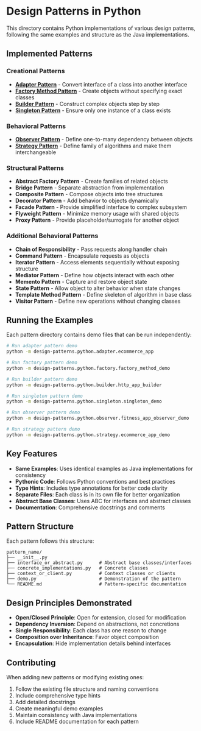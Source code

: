 # Design Patterns in Python

This directory contains Python implementations of various design patterns, following the same examples and structure as the Java implementations.

## Implemented Patterns

### Creational Patterns
- **[Adapter Pattern](adapter/)** - Convert interface of a class into another interface
- **[Factory Method Pattern](factory/)** - Create objects without specifying exact classes
- **[Builder Pattern](builder/)** - Construct complex objects step by step
- **[Singleton Pattern](singleton/)** - Ensure only one instance of a class exists

### Behavioral Patterns
- **[Observer Pattern](observer/)** - Define one-to-many dependency between objects
- **[Strategy Pattern](strategy/)** - Define family of algorithms and make them interchangeable

### Structural Patterns
- **Abstract Factory Pattern** - Create families of related objects
- **Bridge Pattern** - Separate abstraction from implementation
- **Composite Pattern** - Compose objects into tree structures
- **Decorator Pattern** - Add behavior to objects dynamically
- **Facade Pattern** - Provide simplified interface to complex subsystem
- **Flyweight Pattern** - Minimize memory usage with shared objects
- **Proxy Pattern** - Provide placeholder/surrogate for another object

### Additional Behavioral Patterns
- **Chain of Responsibility** - Pass requests along handler chain
- **Command Pattern** - Encapsulate requests as objects
- **Iterator Pattern** - Access elements sequentially without exposing structure
- **Mediator Pattern** - Define how objects interact with each other
- **Memento Pattern** - Capture and restore object state
- **State Pattern** - Allow object to alter behavior when state changes
- **Template Method Pattern** - Define skeleton of algorithm in base class
- **Visitor Pattern** - Define new operations without changing classes

## Running the Examples

Each pattern directory contains demo files that can be run independently:

```bash
# Run adapter pattern demo
python -m design-patterns.python.adapter.ecommerce_app

# Run factory pattern demo
python -m design-patterns.python.factory.factory_method_demo

# Run builder pattern demo
python -m design-patterns.python.builder.http_app_builder

# Run singleton pattern demo
python -m design-patterns.python.singleton.singleton_demo

# Run observer pattern demo
python -m design-patterns.python.observer.fitness_app_observer_demo

# Run strategy pattern demo
python -m design-patterns.python.strategy.ecommerce_app_demo
```

## Key Features

- **Same Examples**: Uses identical examples as Java implementations for consistency
- **Pythonic Code**: Follows Python conventions and best practices
- **Type Hints**: Includes type annotations for better code clarity
- **Separate Files**: Each class is in its own file for better organization
- **Abstract Base Classes**: Uses ABC for interfaces and abstract classes
- **Documentation**: Comprehensive docstrings and comments

## Pattern Structure

Each pattern follows this structure:
```
pattern_name/
├── __init__.py
├── interface_or_abstract.py      # Abstract base classes/interfaces
├── concrete_implementations.py   # Concrete classes
├── context_or_client.py          # Context classes or clients
├── demo.py                       # Demonstration of the pattern
└── README.md                     # Pattern-specific documentation
```

## Design Principles Demonstrated

- **Open/Closed Principle**: Open for extension, closed for modification
- **Dependency Inversion**: Depend on abstractions, not concretions
- **Single Responsibility**: Each class has one reason to change
- **Composition over Inheritance**: Favor object composition
- **Encapsulation**: Hide implementation details behind interfaces

## Contributing

When adding new patterns or modifying existing ones:
1. Follow the existing file structure and naming conventions
2. Include comprehensive type hints
3. Add detailed docstrings
4. Create meaningful demo examples
5. Maintain consistency with Java implementations
6. Include README documentation for each pattern